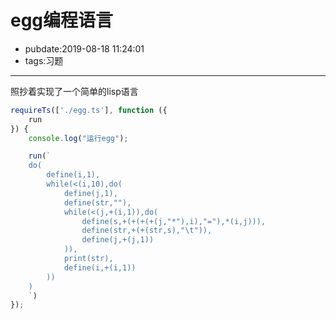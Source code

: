 # egg编程语言

- pubdate:2019-08-18 11:24:01
- tags:习题

---------

照抄着实现了一个简单的lisp语言

```javascript
requireTs(['./egg.ts'], function ({
    run
}) {
    console.log("运行egg");

    run(`
    do(
        define(i,1),
        while(<(i,10),do(
            define(j,1),
            define(str,""),
            while(<(j,+(i,1)),do(
                define(s,+(+(+(+(j,"*"),i),"="),*(i,j))),
                define(str,+(+(str,s),"\t")),
                define(j,+(j,1))
            )),
            print(str),
            define(i,+(i,1))
        ))
    )
    `)
});
```
